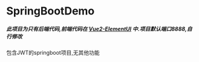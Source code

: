# SpringBootDemo

##### 此项目为只有后端代码,前端代码在 [Vue2-ElementUI](https://github.com/wmdny/Vue2-ElementUI/) 中.项目默认端口8888,自行修改

包含JWT的springboot项目,无其他功能

